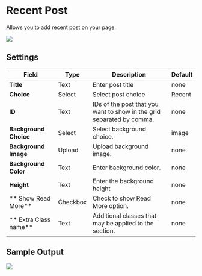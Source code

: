 # Recent Post

Allows you to add recent post on your page.

![](http://transvelo.github.io/docs/enter/images/kc-recent-post-setting.png)

## Settings

| Field | Type | Description | Default
| -- | -- | -- | -- |
| **Title** | Text |  Enter post title | none
| **Choice** | Select |  Select post choice | Recent
| **ID** | Text | IDs of the post that you want to show in the grid separated by comma.| none
| **Background Choice** | Select |  Select background choice. | image
| **Background Image** | Upload |  Upload background image. |none
| **Background Color** | Text |  Enter background color. | none
| **Height** | Text | Enter the background height | none
| ** Show Read More** | Checkbox | Check to show Read More option. | none
| ** Extra Class name** | Text | Additional classes that may be applied to the section. | none

## Sample Output

![](http://transvelo.github.io/docs/enter/images/kc-recent-post-output.png)
